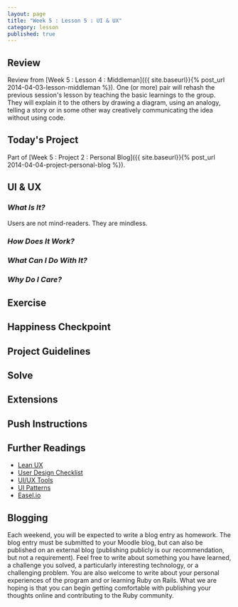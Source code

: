```yaml
---
layout: page
title: "Week 5 : Lesson 5 : UI & UX"
category: lesson
published: true
---
```


## Review

Review from [Week 5 : Lesson 4 : Middleman]({{ site.baseurl}}{% post_url 2014-04-03-lesson-middleman %}).  One (or more) pair will rehash the previous session's lesson by teaching the basic learnings to the group.  They will explain it to the others by drawing a diagram, using an analogy, telling a story or in some other way creatively communicating the idea without using code.

## Today's Project<a name="todays-project"></a>

Part of [Week 5 : Project 2 : Personal Blog]({{ site.baseurl}}{% post_url 2014-04-04-project-personal-blog %}).

## UI & UX

### _What Is It?_

Users are not mind-readers.  They are mindless.

### _How Does It Work?_

### _What Can I Do With It?_

### _Why Do I Care?_

## Exercise

## Happiness Checkpoint

## Project Guidelines

## Solve

## Extensions

## Push Instructions

## Further Readings

* [Lean UX](http://uxdesign.smashingmagazine.com/2011/03/07/lean-ux-getting-out-of-the-deliverables-business/)
* [User Design Checklist](http://userium.com/)
* [UI/UX Tools](http://uxmastery.com/resources/tools/)
* [UI Patterns](http://ui-patterns.com/)
* [Easel.io](https://www.easel.io/#plans)

## Blogging

Each weekend, you will be expected to write a blog entry as homework.  The blog entry must be submitted to your Moodle blog, but can also be published on an external blog (publishing publicly is our recommendation, but not a requirement).  Feel free to write about something you have learned, a challenge you solved, a particularly interesting technology, or a challenging problem.  You are also welcome to write about your personal experiences of the program and or learning Ruby on Rails.  What we are hoping is that you can begin getting comfortable with publishing your thoughts online and contributing to the Ruby community.